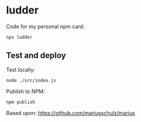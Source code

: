 # ludder

Code for my personal npm card:

```bash
npx ludder
```

## Test and deploy

Test locally:

```
node ./src/index.js
```

Publish to NPM:

```
npm publish
```

Based upon: https://github.com/mariusschulz/marius
